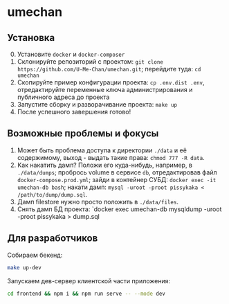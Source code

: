 umechan
=======

Установка
---------

0. Установите `docker` и `docker-composer`
1. Склонируйте репозиторий с проектом: `git clone https://github.com/U-Me-Chan/umechan.git`; перейдите туда: `cd umechan`
2. Скопируйте пример конфигурации проекта: `cp .env.dist .env`, отредактируйте переменные ключа администрирования и публичного адреса до проекта
3. Запустите сборку и разворачивание проекта: `make up`
4. После успешного завершения готово!


Возможные проблемы и фокусы
-------------------

1. Может быть проблема доступа к директории `./data` и её содержимому, выход - выдать такие права: `chmod 777 -R data`.
2. Как накатить дамп? Положи его куда-нибудь, например, в `./data/dumps`; пробрось volume в сервисе `db`, отредактировав файл `docker-compose.prod.yml`; зайди в контейнер СУБД: `docker exec -it umechan-db bash`; накати дамп: `mysql -uroot -proot pissykaka < /path/to/dump/dump.sql`.
3. Дамп filestore нужно просто положить в `./data/files`.
4. Снять дамп БД проекта: `docker exec umechan-db mysqldump -uroot -proot pissykaka > dump.sql

Для разработчиков
------------------

Собираем бекенд:
```bash
make up-dev
```

Запускаем дев-сервер клиентской части приложения:
```bash
cd frontend && npm i && npm run serve -- --mode dev
```

